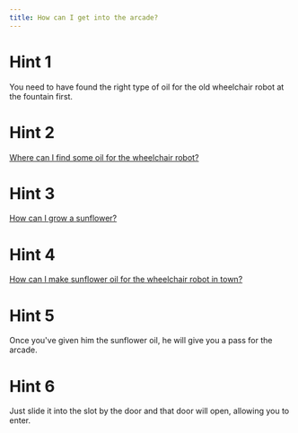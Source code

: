 ```yaml
---
title: How can I get into the arcade?
---
```

# Hint 1
You need to have found the right type of oil for the old wheelchair robot at the fountain first.

# Hint 2
[Where can I find some oil for the wheelchair robot?][546]

# Hint 3
[How can I grow a sunflower?][1001]

# Hint 4
[How can I make sunflower oil for the wheelchair robot in town?][1018]

# Hint 5
Once you've given him the sunflower oil, he will give you a pass for the arcade.

# Hint 6
Just slide it into the slot by the door and that door will open, allowing you to enter.

<!-- INTERNAL LINKS -->
[546]: /504/546/index.md
[1001]: /919/1001/index.md
[1018]: /1016/1018/index.md
